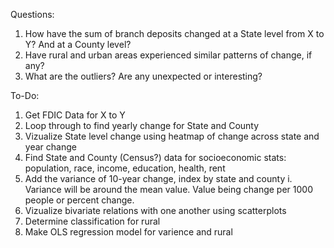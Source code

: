 Questions:
1. How have the sum of branch deposits changed at a State level from X to Y? And at a County level? 
2. Have rural and urban areas experienced similar patterns of change, if any? 
3. What are the outliers? Are any unexpected or interesting? 

To-Do:
1. Get FDIC Data for X to Y 
2. Loop through to find yearly change for State and County
3. Vizualize State level change using heatmap of change across state and year change
4. Find State and County (Census?) data for socioeconomic stats: population, race, income, education, health, rent
5. Add the variance of 10-year change, index by state and county 
    i. Variance will be around the mean value. Value being change per 1000 people or percent change. 
6. Vizualize bivariate relations with one another using scatterplots
7. Determine classification for rural
8. Make OLS regression model for varience and rural 
